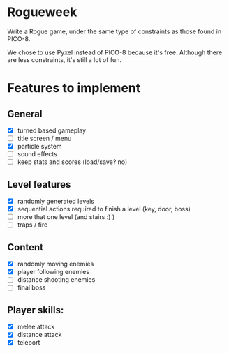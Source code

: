 # Rogueweek

Write a Rogue game, under the same type of constraints as those found in PICO-8.

We chose to use Pyxel instead of PICO-8 because it's free. Although there are
less constraints, it's still a lot of fun.


# Features to implement

## General
- [X] turned based gameplay
- [ ] title screen / menu
- [X] particle system
- [ ] sound effects
- [ ] keep stats and scores (load/save? no)
 
## Level features
- [X] randomly generated levels
- [X] sequential actions required to finish a level (key, door, boss)
- [ ] more that one level (and stairs :) )
- [ ] traps / fire

## Content
- [X] randomly moving enemies
- [X] player following enemies
- [ ] distance shooting enemies
- [ ] final boss

## Player skills:
- [X] melee attack
- [X] distance attack
- [X] teleport
